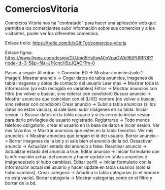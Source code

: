 # ComerciosVitoria
Comercios Vitoria nos ha "contratado" para hacer una aplicación web que permita a los comerciantes subir información sobre sus comercios y a los visitantes, poder ver los diferentes comercios.

Enlace trello:
https://trello.com/b/xGIflTgr/comercios-vitoria

Enlace figma:
https://www.figma.com/design/DLUmd5HuIbwA0nVpaGWb9R/PURPOR?node-id=3-5&p=f&t=J1KcncHSzJQACrTm-0

Pasos a seguir:
Al entrar -> Conexion BD -> Mostrar anuncios(solo 1 imagen)
Mostrar anuncio -> Coger datos de tabla anuncios, imagenes de tabla imagenes y datos de contacto del usuario
Leer mas -> Mostrar toda la informacion (ya esta recogida en variables)
Filtrar -> Mostrar anuncios con filtro (no volver a buscar, sino reiterar con condicion)
Buscar anuncio -> Mostrar anuncios que coincidan con el (LIKE) nombre (no volver a buscar, sino reiterar con condicion)
Crear anuncio -> Subir a tabla anuncios (si los datos no estan vacios), si sale bien: subir imágenes en su tabla.
Iniciar sesion -> Buscar datos en la tabla usuario y si es correcto iniciar sesion para darle privilegios de usuario registrado.
Registrarse -> Todo menos telefono obligatorio, crear el usuario en la base de datos e inciar sesion.
Ver mis favoritos -> Mostrar anuncios que estén en la tabla favoritos.
Ver mis anuncios -> Mostrar anuncios que tengan el id del usuario.
Borrar anuncio -> Borrar imagenes de la bd y si sale bien el anuncio de la bd.
Desactivar anuncio -> Actualizar estado del anuncio a false.
Reactivar anuncio -> Actualizar estado del anuncio a true.
Editar anuncio -> Iniciar formulario con la información actual del anuncio y hacer update en tablas anuncios e imágenes(solo si hubo cambios).
Editar perfil -> Iniciar formulario con la información actual del usuario y hacer update en tabla usuarios (solo si hubo cambios).
Crear categoria -> Añadir a la tabla categorias (si el nombre no está vacío).
Borrar categoria -> Mostrar categorias como en el filtro y borrar de la bd.
